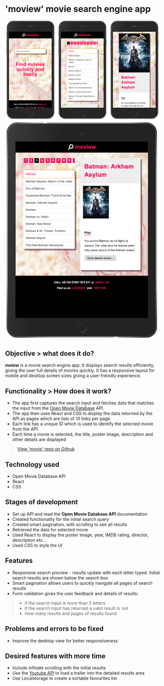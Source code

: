 # 'moview' movie search engine app

![Screenshot](./assets/react-cinema-screenshot-mobile.png) 
![Screenshot](./assets/react-cinema-screenshot-ipad.png) 

## Objective > what does it do?
**moiew** is a movie search engine app. It displays search results efficiently, giving the user full details of movies quickly. It has a responsive layout for mobile and desktop screen sizes giving a user-freindly experience.

## Functionality > How does it work?
+ The app first captures the search input and fetches data that matches the input from the [Open Movie Database](http://www.omdbapi.com) API. 
+ The app then uses React and CSS to display the data returned by the API as pages which are lists of 10 links per page. 
+ Each link has a unique ID which is used to identify the selected movie from the API.
+ Each time a movie is selected, the title, poster image, description and other details are displayed

> [View 'movie' repo on Github](https://github.com/rolandjlevy/react-cinema)

## Technology used
+ Open Movie Database API
+ React
+ CSS

## Stages of development
+  Set up API and read the **Open Movie Database API** documentation 
+  Created functionality for the initial search query
+  Created smart pagination, with scrolling to see all results
+  Retrieved the data for selected movie 
+ Used React to display the poster image, year, IMDB rating, director, description etc...
+ Used CSS to style the UI

## Features
+ Responsive search preview - results update with each letter typed. Initial search results are shown below the search box
+ Smart pagination allows users to quickly navigate all pages of search results
+ Form validation gives the user feedback and details of results:
> + if the search input is more than 3 letters
> + if the search input has returned a valid result or not
> + How many results and pages of results found

## Problems and errors to be fixed
+ Improve the desktop view for better responsiveness

## Desired features with more time
+ Include infinate scrolling with the initial results
+ Use the [Youtube API](https://developers.google.com/youtube/v3/) to load a trailer into the detailed results area
+ Use Localstorage to create a sortable favourites list
